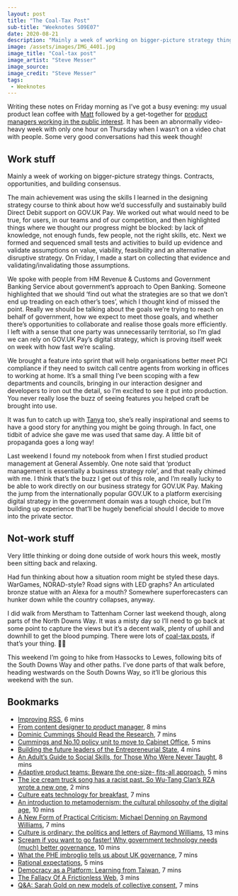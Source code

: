 ```yaml
---
layout: post
title: "The Coal-Tax Post"
sub-title: "Weeknotes S09E07"
date: 2020-08-21
description: "Mainly a week of working on bigger-picture strategy things. Contracts, opportunities, and building consensus."
image: /assets/images/IMG_4401.jpg
image_title: "Coal-tax post"
image_artist: "Steve Messer"
image_source: 
image_credit: "Steve Messer"
tags:
 - Weeknotes
---
```


Writing these notes on Friday morning as I’ve got a busy evening: my usual product lean coffee with [Matt](https://twitter.com/mattinwales) followed by a get-together for [product managers working in the public interest](https://shorensteincenter.org/event/product-management-public-interest-summer-convening-2020/). It has been an abnormally video-heavy week with only one hour on Thursday when I wasn’t on a video chat with people. Some very good conversations had this week though!

## Work stuff

Mainly a week of working on bigger-picture strategy things. Contracts, opportunities, and building consensus.

The main achievement was using the skills I learned in the designing strategy course to think about how we’d successfully and sustainably build Direct Debit support on GOV.UK Pay. We worked out what would need to be true, for users, in our teams and of our competition, and then highlighted things where we thought our progress might be blocked: by lack of knowledge, not enough funds, few people, not the right skills, etc. Next we formed and sequenced small tests and activities to build up evidence and validate assumptions on value, viability, feasibility and an alternative disruptive strategy. On Friday, I made a start on collecting that evidence and validating/invalidating those assumptions.

We spoke with people from HM Revenue & Customs and Government Banking Service about government’s approach to Open Banking. Someone highlighted that we should ‘find out what the strategies are so that we don’t end up treading on each other’s toes’, which I thought kind of missed the point. Really we should be talking about the goals we’re trying to reach on behalf of government, how we expect to meet those goals, and whether there’s opportunities to collaborate and realise those goals more efficiently. I left with a sense that one party was unnecessarily territorial, so I’m glad we can rely on GOV.UK Pay’s digital strategy, which is proving itself week on week with how fast we’re scaling.

We brought a feature into sprint that will help organisations better meet PCI compliance if they need to switch call centre agents from working in offices to working at home. It’s a small thing I’ve been scoping with a few departments and councils, bringing in our interaction designer and developers to iron out the detail, so I’m excited to see it put into production. You never really lose the buzz of seeing features you helped craft be brought into use.

It was fun to catch up with [Tanya](https://www.mindtheproduct.com/profile/tanya-cordrey) too, she’s really inspirational and seems to have a good story for anything you might be going through. In fact, one tidbit of advice she gave me was used that same day. A little bit of propaganda goes a long way!

Last weekend I found my notebook from when I first studied product management at General Assembly. One note said that ‘product management is essentially a business strategy role’, and that really chimed with me. I think that’s the buzz I get out of this role, and I’m really lucky to be able to work directly on our business strategy for GOV.UK Pay. Making the jump from the internationally popular GOV.UK to a platform exercising digital strategy in the government domain was a tough choice, but I’m building up experience that’ll be hugely beneficial should I decide to move into the private sector.

## Not-work stuff

Very little thinking or doing done outside of work hours this week, mostly been sitting back and relaxing.

Had fun thinking about how a situation room might be styled these days. WarGames, NORAD-style? Road signs with LED graphs? An articulated bronze statue with an Alexa for a mouth? Somewhere superforecasters can hunker down while the country collapses, anyway.

I did walk from Merstham to Tattenham Corner last weekend though, along parts of the North Downs Way. It was a misty day so I’ll need to go back at some point to capture the views but it’s a decent walk, plenty of uphill and downhill to get the blood pumping. There were lots of [coal-tax posts](https://en.wikipedia.org/wiki/Coal-tax_post), if that’s your thing. 🤷‍♂️

This weekend I’m going to hike from Hassocks to Lewes, following bits of the South Downs Way and other paths. I’ve done parts of that walk before, heading westwards on the South Downs Way, so it’ll be glorious this weekend with the sun.

## Bookmarks

- [Improving RSS](http://interconnected.org/home/2020/07/29/improving_rss), 6 mins
- [From content designer to product manager](https://amyhupe.co.uk/articles/content-designer-to-product-manager/), 8 mins
- [Dominic Cummings Should Read the Research](https://ukcivilservant.wordpress.com/2020/08/14/dominic-cummings-should-read-the-research/), 7 mins
- [Cummings and No.10 policy unit to move to Cabinet Office](https://www.civilserviceworld.com/news/article/cummings-and-no10-policy-unit-to-move-to-cabinet-office), 5 mins
- [Building the future leaders of the Entrepreneurial State](https://medium.com/iipp-blog/building-the-future-leaders-of-the-entrepreneurial-state-ada44e8774f6), 4 mins
- [An Adult’s Guide to Social Skills, for Those Who Were Never Taught](https://www.nytimes.com/2020/01/23/smarter-living/adults-guide-to-social-skills.html), 8 mins
- [Adaptive product teams: Beware the one-size- fits-all approach](https://akfpartners.com/growth-blog/adaptive-product-teams-beware-the-one-size-fits-all-approach), 5 mins
- [The ice cream truck song has a racist past. So Wu-Tang Clan’s RZA wrote a new one](https://www.latimes.com/entertainment-arts/music/story/2020-08-13/wu-tang-clan-rza-ice-cream-truck-song), 2 mins
- [Culture eats technology for breakfast](https://daverog.com/2020/08/05/culture-eats-technology-for-breakfast/), 7 mins
- [An introduction to metamodernism: the cultural philosophy of the digital age](https://nesslabs.com/metamodernism), 10 mins
- [A New Form of Practical Criticism: Michael Denning on Raymond Williams](https://www.versobooks.com/blogs/3672-a-new-form-of-practical-criticism-michael-denning-on-raymond-williams), 7 mins
- [Culture is ordinary: the politics and letters of Raymond Williams](http://www.culturematters.org.uk/index.php/culture/theory/item/2310-culture-is-ordinary-the-politics-and-letters-of-raymond-williams), 13 mins
- [Scream if you want to go faster! Why government technology needs (much) better governance](https://medium.com/@rachelcoldicutt/scream-if-you-want-to-go-faster-why-government-technology-needs-much-better-governance-99ca83905197), 10 mins
- [What the PHE imbroglio tells us about UK governance](https://hughpemberton.org.uk/what-the-phe-imbroglio-tells-us-about-uk-governance/), 7 mins
- [Rational expectations](https://paulclarke.com/honestlyreal/2020/07/rational-expectations/), 5 mins
- [Democracy as a Platform: Learning from Taiwan](https://medium.com/@AlastairParvin/democracy-as-a-platform-learning-from-taiwan-fbe4bd1cd9eb), 7 mins
- [The Fallacy Of A Frictionless Web](https://scott-bryan.com/blog/2020/friction), 3 mins
- [Q&A: Sarah Gold on new models of collective consent](https://medium.com/people-ai-research/q-a-sarah-gold-on-new-models-of-collective-consent-5b0c6e0540c0), 7 mins
